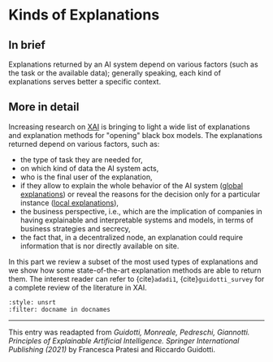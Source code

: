 # Kinds of Explanations

## In brief
Explanations returned by an AI system depend on various factors (such as the task or the available data); generally speaking, each kind of explanations serves better a specific context.
## More in detail

Increasing research on [XAI](../T3.1.md) is bringing to light a wide list of explanations and explanation methods for "opening" black box models. 
The explanations returned depend on various factors, such as:
- the type of task they are needed for,
- on which kind of data the AI system acts, 
- who is the final user of the explanation, 
- if they allow to explain the whole behavior of the AI system ([global explanations](./global_local.md)) or reveal the reasons for the decision only for a particular instance ([local explanations](./global_local.md)),
- the business perspective, i.e., which are the implication of companies in having explainable and interpretable systems and models, in terms of business strategies and secrecy,
- the fact that, in a decentralized node, an explanation could require information that is nor directly available on site.

In this part we review a subset of the most used types of explanations and we show how some state-of-the-art explanation methods are able to return them. The interest reader can refer to {cite}`adadi1`, {cite}`guidotti_survey` for a complete review of the literature in XAI.

```{bibliography}
:style: unsrt
:filter: docname in docnames
```

---
 
This entry was readapted from *Guidotti, Monreale, Pedreschi, Giannotti. Principles of Explainable Artificial Intelligence. Springer International Publishing (2021)* by Francesca Pratesi and Riccardo Guidotti.
